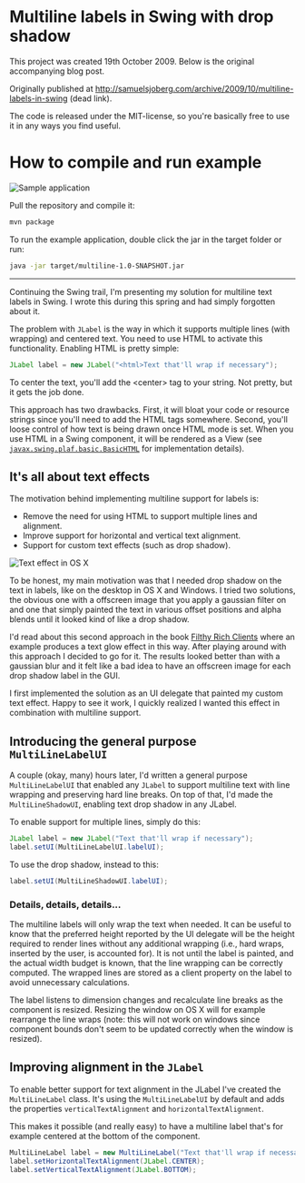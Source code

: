 # Multiline labels in Swing with drop shadow

This project was created 19th October 2009. Below is the original accompanying blog post. 

Originally published at http://samuelsjoberg.com/archive/2009/10/multiline-labels-in-swing (dead link).

The code is released under the MIT-license, so you're basically free to use it in any ways you find useful.

# How to compile and run example

![Sample application](https://github.com/sasjo/multiline/blob/master/screenshot.png)

Pull the repository and compile it:

```bash
mvn package
```

To run the example application, double click the jar in the target folder or run:

```bash
java -jar target/multiline-1.0-SNAPSHOT.jar
```

------

Continuing the Swing trail, I'm presenting my solution for multiline text labels in Swing. I wrote this during this spring and had simply forgotten about it.

The problem with `JLabel` is the way in which it supports multiple lines (with wrapping) and centered text. You need to use HTML to activate this functionality. Enabling HTML is pretty simple:

```java
JLabel label = new JLabel("<html>Text that'll wrap if necessary");
```

To center the text, you'll add the &lt;center&gt; tag to your string. Not pretty, but it gets the job done.

This approach has two drawbacks. First, it will bloat your code or resource strings since you'll need to add the HTML tags somewhere. Second, you'll loose control of how text is being drawn once HTML mode is set. When you use HTML in a Swing component, it will be rendered as a View (see [`javax.swing.plaf.basic.BasicHTML`](http://www.j2ee.me/javase/6/docs/api/javax/swing/plaf/basic/BasicHTML.html) for implementation details).

## It's all about text effects

The motivation behind implementing multiline support for labels is:

* Remove the need for using HTML to support multiple lines and alignment.
* Improve support for horizontal and vertical text alignment.
* Support for custom text effects (such as drop shadow).

![Text effect in OS X](https://github.com/sasjo/multiline/blob/master/dropshadow.png)

To be honest, my main motivation was that I needed drop shadow on the text in labels, like on the desktop in OS X and Windows. I tried two solutions, the obvious one with a offscreen image that you apply a gaussian filter on and one that simply painted the text in various offset positions and alpha blends until it looked kind of like a drop shadow.

I'd read about this second approach in the book [Filthy Rich Clients](http://filthyrichclients.org/) where an example produces a text glow effect in this way. After playing around with this approach I decided to go for it. The results looked better than with a gaussian blur and it felt like a bad idea to have an offscreen image for each drop shadow label in the GUI.

I first implemented the solution as an UI delegate that painted my custom text effect. Happy to see it work, I quickly realized I wanted this effect in combination with multiline support.

## Introducing the general purpose `MultiLineLabelUI`

A couple (okay, many) hours later, I'd written a general purpose `MultiLineLabelUI` that enabled any `JLabel` to support multiline text with line wrapping and preserving hard line breaks. On top of that, I'd made the `MultiLineShadowUI`, enabling text drop shadow in any JLabel.

To enable support for multiple lines, simply do this:

```java
JLabel label = new JLabel("Text that'll wrap if necessary");
label.setUI(MultiLineLabelUI.labelUI);
```

To use the drop shadow, instead to this:

```java
label.setUI(MultiLineShadowUI.labelUI);
```

### Details, details, details...

The multiline labels will only wrap the text when needed. It can be useful to know that the preferred height reported by the UI delegate will be the height required to render lines without any additional wrapping (i.e., hard wraps, inserted by the user, is accounted for). It is not until the label is painted, and the actual width budget is known, that the line wrapping can be correctly computed. The wrapped lines are stored as a client property on the label to avoid unnecessary calculations.

The label listens to dimension changes and recalculate line breaks as the component is resized. Resizing the window on OS X will for example rearrange the line wraps (note: this will not work on windows since component bounds don't seem to be updated correctly when the window is resized).

## Improving alignment in the `JLabel`

To enable better support for text alignment in the JLabel I've created the `MultiLineLabel` class. It's using the `MultiLineLabelUI` by default and adds the properties `verticalTextAlignment` and `horizontalTextAlignment`.

This makes it possible (and really easy) to have a multiline label that's for example centered at the bottom of the component.

```java
MultiLineLabel label = new MultiLineLabel("Text that'll wrap if necessary");
label.setHorizontalTextAlignment(JLabel.CENTER);
label.setVerticalTextAlignment(JLabel.BOTTOM);
```
